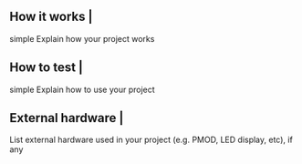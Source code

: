 <!---

This file is used to generate your project datasheet. Please fill in the information below and delete any unused
sections.

You can also include images in this folder and reference them in the markdown. Each image must be less than
512 kb in size, and the combined size of all images must be less than 1 MB.
-->

## How it works |
simple
Explain how your project works

## How to test | 
simple
Explain how to use your project

## External hardware |

List external hardware used in your project (e.g. PMOD, LED display, etc), if any
